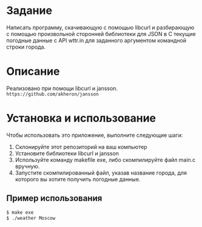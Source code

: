 # Задание

Написать программу, скачивающую с помощью libcurl и разбирающую с помощью произвольной сторонней библиотеки для JSON в C текущие погодные данные с API wttr.in для заданного аргументом командной строки города.

# Описание
Реализовано при помощи libcurl и jansson. 
```https://github.com/akheron/jansson```

# Установка и использование

Чтобы использовать это приложение, выполните следующие шаги:

1. Склонируйте этот репозиторий на ваш компьютер
2. Установите библиотеки libcurl и jansson
3. Используйте команду makefile exe, либо скомпилируйте файл main.c вручную.
4. Запустите скомпилированный файл, указав название города, для которого вы хотите получить погодные данные.

## Пример использования

```bash
$ make exe
$ ./weather Moscow